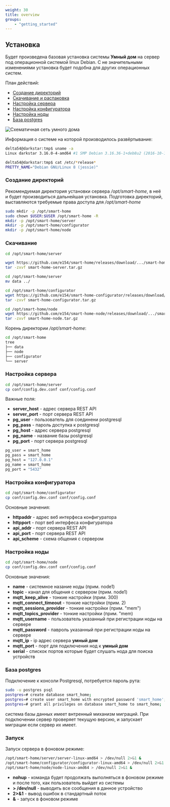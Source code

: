 ```yaml
---
weight: 30
title: overview
groups:
    - "getting_started"
---
```


<h2 id="install">Установка</h2>

Будет произведена базовая установка системы **Умный дом** на сервер под операционной системой linux Debian.
С не значительными изменениями установка будет подобна для других операционных систем.

План действий:
    
*   <a href="#install-mkdir">Создание директорий</a>
*   <a href="#install-download-and-unpack">Скачивание и распаковка</a>
*   <a href="#install-server-conf">Настройка сервера</a>
*   <a href="#install-configuration-conf">Настройка конфигуратора</a>
*   <a href="#install-node-conf">Настройка ноды</a>
*   <a href="#install-postgres">База postgres</a>
    

<div class="row">
    <div class="col-md-6">
        <img src="/smart-home/img/default_network2.png" alt="Схематичная сеть умного дома" title="Схематичная сеть умного дома">
    </div>
</div>


Информация о системе на которой производилось развёртывание:

```bash
delta54@darkstar:tmp$ uname -a
Linux darkstar 3.16.0-4-amd64 #1 SMP Debian 3.16.36-1+deb8u2 (2016-10-19) x86_64 GNU/Linux
```

```bash
delta54@darkstar:tmp$ cat /etc/*release*
PRETTY_NAME="Debian GNU/Linux 8 (jessie)"
```

<h3 id="install-mkdir">Создание директорий</h3>

Рекомендуемая директория установки сервера */opt/smart-home*, в неё и будет производиться дальнейшая установка. 
Подготовка директорий, выставляются требуемые права доступа для */opt/smart-home*
    

```bash
sudo mkdir -p /opt/smart-home
sudo chown $USER:$USER /opt/smart-home -R
mkdir -p /opt/smart-home/server
mkdir -p /opt/smart-home/configurator
mkdir -p /opt/smart-home/node
```

<h3 id="install-download-and-unpack">Скачивание</h3>

```bash
cd /opt/smart-home/server

wget https://github.com/e154/smart-home/releases/download/.../smart-home-server.tar.gz
tar -zxvf smart-home-server.tar.gz

cd /opt/smart-home/server
mv data ../

cd /opt/smart-home/configurator
wget https://github.com/e154/smart-home-configurator/releases/download/.../smart-home-configurator.tar.gz
tar -zxvf smart-home-configurator.tar.gz

cd /opt/smart-home/node
wget https://github.com/e154/smart-home-node/releases/download/.../smart-home-node.tar.gz
tar -zxvf smart-home-node.tar.gz
```

Корень директории */opt/smart-home*:

```bash
cd /opt/smart-home
tree
├── data
├── node
├── configurator
└── server
```

<h3 id="install-server-conf">Настройка сервера</h3>

```bash
cd /opt/smart-home/server
cp conf/config.dev.conf conf/config.conf
```

Важные поля:
    
*   **server_host** - адрес сервера REST API
*   **server_port** - порт сервера REST API
*   **pg_user** - пользователь для соединени postgresql
*   **pg_pass** - пароль доступка к postgresql
*   **pg_host** - адрес сервера postgresql
*   **pg_name** - название базы postgresql
*   **pg_port** - порт сервера postgresql    

```bash
pg_user = smart_home
pg_pass = smart_home
pg_host = "127.0.0.1"
pg_name = smart_home
pg_port = "5432"
```

<h3 id="install-configuration-conf">Настройка конфигуратора</h3>

```bash
cd /opt/smart-home/configurator
cp conf/config.dev.conf conf/config.conf
```

Основные значения:
    
*   **httpaddr** - адрес веб интерфеса конфигуратора
*   **httpport** - порт веб интерфеса конфигуратора
*   **api_addr** - порт сервера REST API
*   **api_port** - порт сервера REST API
*   **api_scheme** - схема общения с сервером
    

<h3 id="install-node-conf">Настройка ноды</h3>

```bash
cd /opt/smart-home/node
cp conf/config.dev.conf conf/config.conf
```

Основные значения:
    
*   **name** - системное назание ноды (прим. node1)
*   **topic** - канал для общения с сервером (прим. node1)
*   **mqtt_keep_alive** - тонкие настройки (прим. 300)
*   **mqtt_connect_timeout** - тонкие настройки (прим. 2)
*   **mqtt_sessions_provider** - тонкие настройки (прим. "mem")
*   **mqtt_topics_provider** - тонкие настройки (прим. "mem)
*   **mqtt_username** - пользователь указанный при регистрации ноды на сервере
*   **mqtt_password** - павроль указанный при регистрации ноды на сервере
*   **mqtt_ip** - ip адрес сервера **умный дом**
*   **mqtt_port** - порт для подключения нод к **умный дом**
*   **serial** - спискок портов которые будет слушать нода для поиска устройств
    

<h3 id="install-postgres">База postgres</h3>

Подключение к консоли Postgresql, потребуется пароль рута:

```bash
sudo -u postgres psql
postgres=# create database smart_home;
postgres=# create user smart_home with encrypted password 'smart_home';
postgres=# grant all privileges on database smart_home to smart_home;
```

система базы данных имеет внтренный миханизм миграций. При подключении сервер проверяет текущую версию, 
и запускает миграции если сервер их имеет.

<h3 id="install-exec">Запуск</h3>

Запуск сервера в фоновом режиме:

```bash
/opt/smart-home/server/server-linux-amd64 > /dev/null 2>&1 &
/opt/smart-home/configurator/configurator-linux-amd64 > /dev/null 2>&1 &
/opt/smart-home/node/node-linux-amd64 > /dev/null 2>&1 &
```
    
*   **nohup** - команда будет продолжать выполняться в фоновом режиме и после того, как пользователь выйдет из системы
*   **> /dev/null** - выводить все сообщения в данное устройство
*   **2>&1** - вывод ошибок в стандартный поток
*   **&** - запуск в фоновом режиме




